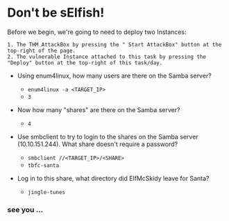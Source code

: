 # Don't be sElfish!

Before we begin, we're going to need to deploy two Instances:

	1. The THM AttackBox by pressing the " Start AttackBox" button at the top-right of the page.
	2. The vulnerable Instance attached to this task by pressing the "Deploy" button at the top-right of this task/day.

- Using enum4linux, how many users are there on the Samba server?

	- `enum4linux -a <TARGET_IP>`
	- `3`

- Now how many "shares" are there on the Samba server?

	- `4`

- Use smbclient to try to login to the shares on the Samba server (10.10.151.244). What share doesn't require a password?

	- `smbclient //<TARGET_IP>/<SHARE>`
	- `tbfc-santa`

- Log in to this share, what directory did ElfMcSkidy leave for Santa?

	- `jingle-tunes`



### see you ...
